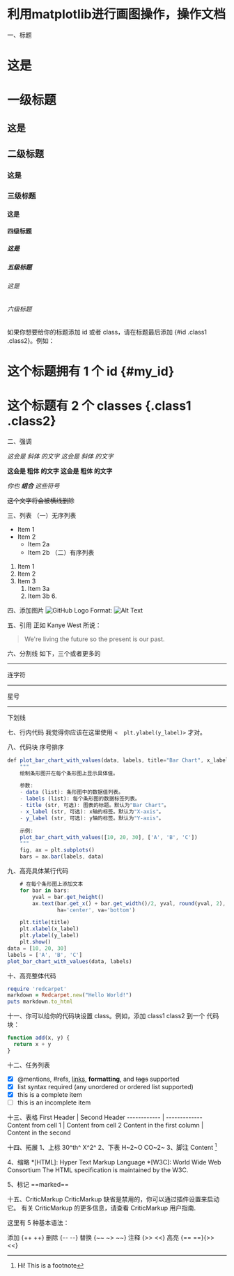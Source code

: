 # 利用matplotlib进行画图操作，操作文档
一、标题
# 这是 <h1> 一级标题
## 这是 <h2> 二级标题
### 这是 <h3> 三级标题
#### 这是 <h4> 四级标题
##### 这是 <h5> 五级标题
###### 这是 <h6> 六级标题

如果你想要给你的标题添加 id 或者 class，请在标题最后添加 {#id .class1 .class2}。例如：

# 这个标题拥有 1 个 id {#my_id}
# 这个标题有 2 个 classes {.class1 .class2}

二、强调

*这会是 斜体 的文字*
_这会是 斜体 的文字_

**这会是 粗体 的文字**
__这会是 粗体 的文字__

_你也 **组合** 这些符号_

~~这个文字将会被横线删除~~



三、列表
（一）无序列表
- Item 1
- Item 2
  - Item 2a
  - Item 2b
（二）有序列表
1. Item 1
1. Item 2
1. Item 3
   1. Item 3a
   1. Item 3b
      6. 

四、添加图片 
![GitHub Logo](/liangheng/markdown/641.webp)
Format: ![Alt Text](/liangheng/markdown/641.webp)

五、引用
正如 Kanye West 所说：

> We're living the future so
> the present is our past.

六、分割线
如下，三个或者更多的

---

连字符

***

星号

___

下划线

七、行内代码
我觉得你应该在这里使用
`<  plt.ylabel(y_label)>` 才对。

八、代码块 序号排序
``` javascript {.line-numbers} 
def plot_bar_chart_with_values(data, labels, title="Bar Chart", x_label="X-axis", y_label="Y-axis"):
    """
    绘制条形图并在每个条形图上显示具体值。

    参数:
    - data (list): 条形图中的数据值列表。
    - labels (list): 每个条形图的数据标签列表。
    - title (str, 可选): 图表的标题。默认为"Bar Chart"。
    - x_label (str, 可选): x轴的标签。默认为"X-axis"。
    - y_label (str, 可选): y轴的标签。默认为"Y-axis"。

    示例:
    plot_bar_chart_with_values([10, 20, 30], ['A', 'B', 'C'])
    """
    fig, ax = plt.subplots()
    bars = ax.bar(labels, data)
```

九、高亮具体某行代码
```javascript {highlight=3-6}
    # 在每个条形图上添加文本
    for bar in bars:
        yval = bar.get_height()
        ax.text(bar.get_x() + bar.get_width()/2, yval, round(yval, 2), 
                ha='center', va='bottom')

    plt.title(title)
    plt.xlabel(x_label)
    plt.ylabel(y_label)
    plt.show()
data = [10, 20, 30]
labels = ['A', 'B', 'C']
plot_bar_chart_with_values(data, labels)
```
十、高亮整体代码
```ruby
require 'redcarpet'
markdown = Redcarpet.new("Hello World!")
puts markdown.to_html
```

十一、你可以给你的代码块设置 class。例如，添加 class1 class2 到一个 代码块：

```javascript {.class1 .class}
function add(x, y) {
  return x + y
}
```
十二、任务列表
- [x] @mentions, #refs, [links](), **formatting**, and <del>tags</del> supported
- [x] list syntax required (any unordered or ordered list supported)
- [x] this is a complete item
- [ ] this is an incomplete item

十三、表格
First Header | Second Header
------------ | -------------
Content from cell 1 | Content from cell 2
Content in the first column | Content in the second 

十四、拓展
1、上标
30^th^  X^2^
2、下表
H~2~O   CO~2~
3、脚注
Content  [^1]
[^1]: Hi! This is a footnote

4、缩略
*[HTML]: Hyper Text Markup Language
*[W3C]: World Wide Web Consortium
The HTML specification
is maintained by the W3C.

5、标记
==marked==

十五、CriticMarkup
CriticMarkup 缺省是禁用的，你可以通过插件设置来启动它。
有关 CriticMarkup 的更多信息，请查看 CriticMarkup 用户指南.

这里有 5 种基本语法：

添加 {++ ++}
删除 {-- --}
替换 {~~ ~> ~~}
注释 {>> <<}
高亮 {== ==}{>> <<}

